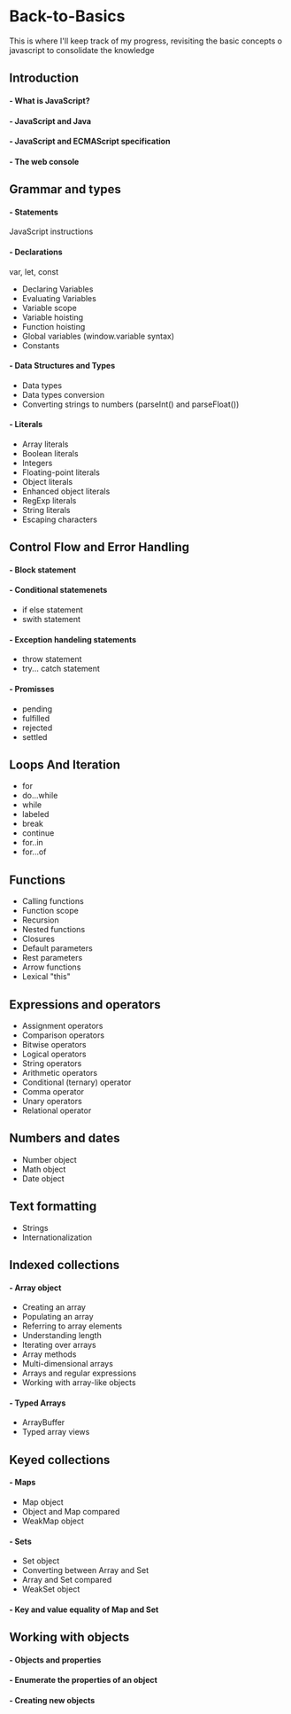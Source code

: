 # Back-to-Basics
This is where I'll keep track of my progress, revisiting the basic concepts o javascript to consolidate the knowledge

## Introduction
#### - What is JavaScript?
#### - JavaScript and Java
#### - JavaScript and ECMAScript specification
#### - The web console

## Grammar and types
#### - Statements
JavaScript instructions
#### - Declarations
var, let, const
+ Declaring Variables
+ Evaluating Variables
+ Variable scope
+ Variable hoisting
+ Function hoisting
+ Global variables (window.variable syntax)
+ Constants
#### - Data Structures and Types
+ Data types
+ Data types conversion
+ Converting strings to numbers
(parseInt() and parseFloat())
#### - Literals
+ Array literals
+ Boolean literals
+ Integers
+ Floating-point literals
+ Object literals
+ Enhanced object literals
+ RegExp literals
+ String literals
+ Escaping characters
## Control Flow and Error Handling
#### - Block statement
#### - Conditional statemenets
+ if else statement
+ swith statement
#### - Exception handeling statements
+ throw statement
+ try... catch statement
#### - Promisses
+ pending
+ fulfilled
+ rejected
+ settled
## Loops And Iteration
+ for
+ do...while
+ while
+ labeled
+ break
+ continue
+ for..in
+ for...of
## Functions
+ Calling functions
+ Function scope
+ Recursion
+ Nested functions
+ Closures
+ Default parameters
+ Rest parameters
+ Arrow functions
+ Lexical "this"
## Expressions and operators
+ Assignment operators
+ Comparison operators
+ Bitwise operators
+ Logical operators
+ String operators
+ Arithmetic operators
+ Conditional (ternary) operator
+ Comma operator
+ Unary operators
+ Relational operator
## Numbers and dates
+ Number object
+ Math object
+ Date object
## Text formatting
+ Strings
+ Internationalization
## Indexed collections
#### - Array object
+ Creating an array
+ Populating an array
+ Referring to array elements
+ Understanding length
+ Iterating over arrays
+ Array methods
+ Multi-dimensional arrays
+ Arrays and regular expressions
+ Working with array-like objects
#### - Typed Arrays
+ ArrayBuffer
+ Typed array views
## Keyed collections
#### - Maps
+ Map object
+ Object and Map compared
+ WeakMap object
#### - Sets
+ Set object
+ Converting between Array and Set
+ Array and Set compared
+ WeakSet object
#### - Key and value equality of Map and Set
## Working with objects
#### - Objects and properties
#### - Enumerate the properties of an object
#### - Creating new objects
